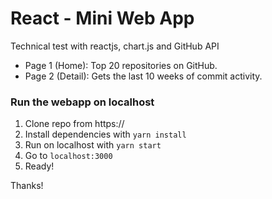 # React - Mini Web App

Technical test with reactjs, chart.js and GitHub API

- Page 1 (Home): Top 20 repositories on GitHub.
- Page 2 (Detail): Gets the last 10 weeks of commit activity.

### Run the webapp on localhost

1. Clone repo from https://
2. Install dependencies with `yarn install`
3. Run on localhost with `yarn start`
4. Go to `localhost:3000`
5. Ready!



Thanks!
